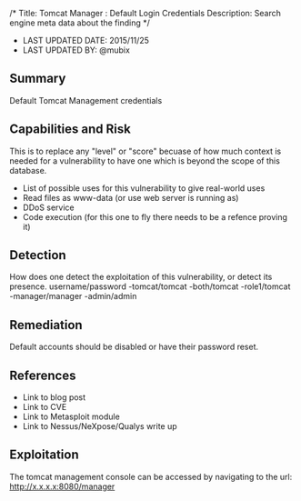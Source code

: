 /*
Title: Tomcat Manager : Default Login Credentials
Description: Search engine meta data about the finding
*/

- LAST UPDATED DATE: 2015/11/25
- LAST UPDATED BY: @mubix

## Summary

Default Tomcat Management credentials  

## Capabilities and Risk

This is to replace any "level" or "score" becuase of how much context is needed
for a vulnerability to have one which is beyond the scope of this database.

- List of possible uses for this vulnerability to give real-world uses
- Read files as www-data (or use web server is running as)
- DDoS service
- Code execution (for this one to fly there needs to be a refence proving it) 

## Detection

How does one detect the exploitation of this vulnerability, or detect its presence.
username/password
-tomcat/tomcat
-both/tomcat
-role1/tomcat
-manager/manager
-admin/admin


## Remediation

Default accounts should be disabled or have their password reset.

## References

- Link to blog post
- Link to CVE
- Link to Metasploit module
- Link to Nessus/NeXpose/Qualys write up

## Exploitation

The tomcat management console can be accessed by navigating to the url: http://x.x.x.x:8080/manager
